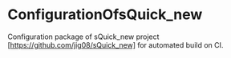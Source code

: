 # ConfigurationOfsQuick_new
Configuration package of sQuick_new project [https://github.com/jig08/sQuick_new] for automated build on CI.
